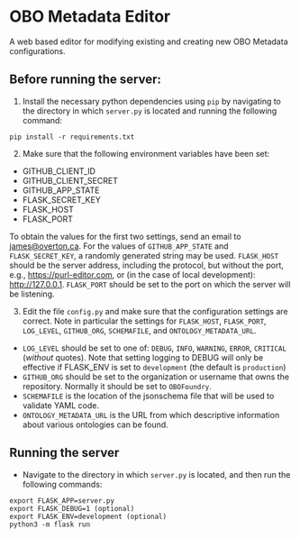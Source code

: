 # OBO Metadata Editor

A web based editor for modifying existing and creating new OBO Metadata configurations.

## Before running the server:

1. Install the necessary python dependencies using `pip` by navigating to the directory in which `server.py` is located and running the following command:
```
pip install -r requirements.txt
```

2. Make sure that the following environment variables have been set:

- GITHUB_CLIENT_ID
- GITHUB_CLIENT_SECRET
- GITHUB_APP_STATE
- FLASK_SECRET_KEY
- FLASK_HOST
- FLASK_PORT

To obtain the values for the first two settings, send an email to james@overton.ca. For the values of `GITHUB_APP_STATE` and `FLASK_SECRET_KEY`, a randomly generated string may be used. `FLASK_HOST` should be the server address, including the protocol, but without the port, e.g., https://purl-editor.com, or (in the case of local development): http://127.0.0.1. `FLASK_PORT` should be set to the port on which the server will be listening.

3. Edit the file `config.py` and make sure that the configuration settings are correct. Note in particular the settings for `FLASK_HOST`, `FLASK_PORT`, `LOG_LEVEL`, `GITHUB_ORG`, `SCHEMAFILE`, and `ONTOLOGY_METADATA_URL`.
- `LOG_LEVEL` should be set to one of: `DEBUG`, `INFO`, `WARNING`, `ERROR`, `CRITICAL` (_without_ quotes). Note that setting logging to DEBUG will only be effective if FLASK_ENV is set to `development` (the default is `production`)
- `GITHUB_ORG` should be set to the organization or username that owns the repository. Normally it should be set to `OBOFoundry`.
- `SCHEMAFILE` is the location of the jsonschema file that will be used to validate YAML code.
- `ONTOLOGY_METADATA_URL` is the URL from which descriptive information about various ontologies can be found.

## Running the server

- Navigate to the directory in which `server.py` is located, and then run the following commands:
```
export FLASK_APP=server.py
export FLASK_DEBUG=1 (optional)
export FLASK_ENV=development (optional)
python3 -m flask run
```
